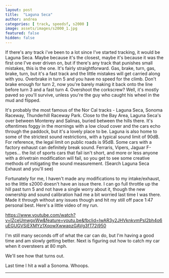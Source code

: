 ```yaml
---
layout: post
title:  "Laguna Seca"
author: andrea
categories: [ track, speedsf, s2000 ]
image: assets/images/s2000_1.jpg
featured: false
hidden: false
---
```


If there's any track i've been to a lot since I've started tracking, it would be Laguna Seca. Maybe because it's the closest, maybe it's because it was the first one I've ever driven on, but if there's any track that punishes small mistakes, this is the one. It's fairly straightforward. Gas, brake, turn, gas, brake, turn, but it's a fast track and the little mistakes will get carried along with you. Overbrake in turn 5 and you have no speed for the climb. Don't brake enough for turn 2, now you're barely making it back onto the line before turn 3 and a fast turn 4. Overshoot the corkscrew? Well, it's mostly paved so you'll survive, unless you're the guy who caught his wheel in the mud and flipped. 

It's probably the most famous of the Nor Cal tracks - Laguna Seca, Sonoma Raceway, Thunderhill Raceway Park. Close to the Bay Area, Laguna Seca's over between Monterey and Salinas, buried between the hills there. It's oftentimes foggy in the mornings with a low cloud cover and the cars echo through the paddock, but it's a lovely place to be. Laguna is also home to some of the strictest sound restrictions, with a typical sound limit of 90dB. For reference, the legal limit on public roads is 95dB. Some cars with a factory exhaust can definitely break sound. Ferraris, Vipers, Jaguar F-types... the list of sports cars that fail isn't short, and more or less anyone with a drivetrain modification will fail, so you get to see some creative methods of mitigating the sound measurement. (Search Laguna Seca Exhaust and you'll see)

Fortunately for me, I haven't made any modifications to my intake/exhaust, so the little s2000 doesn't have an issue there. I can go full throttle up the hill past turn 5 and not have a single worry about it, though the new ownership and sound calibration had me a bit worried last time I was there. Made it through without any issues though and hit my still off pace 1:47 personal best. Here's a little video of my run.

https://www.youtube.com/watch?v=lZceUmwgxWw&feature=youtu.be&fbclid=IwAR3y2JHVknkvmPsI2bh4o6uEGUGVSiEXMYz1XqowXwwapzGAVg3fT72j950

I'm still many seconds off of what the car can do, but I'm having a good time and am slowly getting better. Next is figuring out how to catch my car when it oversteers at 80 mph.

We'll see how that turns out.

Last time I hit a wall a Sonoma. Whoops.

---